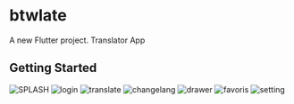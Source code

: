 # btwlate

A new Flutter project.
Translator App

## Getting Started

![SPLASH](https://user-images.githubusercontent.com/79365821/225136996-0ef52c98-4ba3-4e7b-a7d0-2132991e7088.png)
![login](https://user-images.githubusercontent.com/79365821/225137031-08e1bf87-4616-4514-8ecd-9ddae042ec9d.png)
![translate](https://user-images.githubusercontent.com/79365821/225137062-13fc2166-b0f3-4739-9d84-95215492b2b3.png)
![changelang](https://user-images.githubusercontent.com/79365821/225137115-eb3c8acd-ea05-4c3e-845f-579784a036b6.png)
![drawer](https://user-images.githubusercontent.com/79365821/225137139-37884165-0f2c-44ed-8d01-3290d5472026.png)
![favoris](https://user-images.githubusercontent.com/79365821/225137160-f550ddea-8067-4c2d-ab9a-d6cf1e6ef420.png)
![setting](https://user-images.githubusercontent.com/79365821/225137189-0174b75c-7c2f-4767-8186-2e06f47bdeb5.png)
